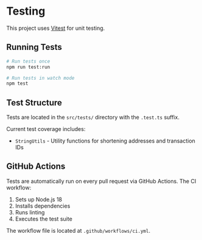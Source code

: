 # Testing

This project uses [Vitest](https://vitest.dev/) for unit testing.

## Running Tests

```bash
# Run tests once
npm run test:run

# Run tests in watch mode
npm test
```

## Test Structure

Tests are located in the `src/tests/` directory with the `.test.ts` suffix.

Current test coverage includes:
- `StringUtils` - Utility functions for shortening addresses and transaction IDs

## GitHub Actions

Tests are automatically run on every pull request via GitHub Actions. The CI workflow:
1. Sets up Node.js 18
2. Installs dependencies
3. Runs linting
4. Executes the test suite

The workflow file is located at `.github/workflows/ci.yml`.